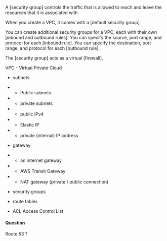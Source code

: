 A [security group] controls the traffic that is allowed to reach and leave the resources that it is associated with

When you create a VPC, it comes with a [default security group]

You can create additional security groups for a VPC, each with their own [inbound and outbound rules]. 
You can specify the source, port range, and protocol for each [inbound rule]. 
You can specify the destination, port range, and protocol for each [outbound rule].

The [security group] acts as a virtual [firewall].

VPC - Virtual Private Cloud
* subnets 
* * Public subnets
* * private subnets

* * public IPv4
* * Elastic IP
* * private (internal) IP address

* gateway
* * an internet gateway
* * AWS Transit Gateway
* * NAT gateway (private / public connection)

* security groups

* route tables

* ACL Access Control List 

#### Question 
Route 53 ?